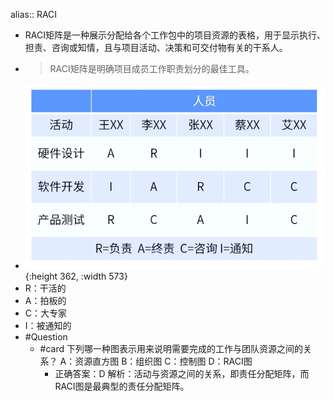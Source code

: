 alias:: RACI

- RACI矩阵是一种展示分配给各个工作包中的项目资源的表格，用于显示执行、担责、咨询或知情，且与项目活动、决策和可交付物有关的干系人。
- > RACI矩阵是明确项目成员工作职责划分的最佳工具。
- ![image.png](../assets/image_1747843212075_0.png){:height 362, :width 573}
- R：干活的
- A：拍板的
- C：大专家
- I：被通知的
- #Question
	- #card 下列哪一种图表示用来说明需要完成的工作与团队资源之间的关系？
	  A：资源直方图
	  B：组织图
	  C：控制图
	  D：RACI图
		- 正确答案：D
		  解析：活动与资源之间的关系，即责任分配矩阵，而RACI图是最典型的责任分配矩阵。